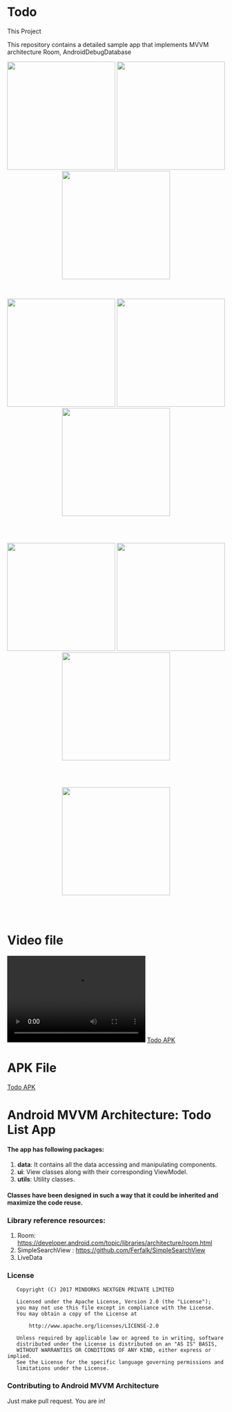 # Todo
This Project 


This repository contains a detailed sample app that implements MVVM architecture Room, AndroidDebugDatabase
<p align="center">
  <img src="media/1.jpg" width="250">
  <img src="media/2.jpg" width="250">
  <img src="media/3.jpg" width="250">
</p>
<br>
<p align="center">
  <img src="media/4.jpg" width="250">
  <img src="media/5.jpg" width="250">
  <img src="media/6.jpg" width="250">
</p>
<br>
<br>

<p align="center">
  <img src="media/7.jpg" width="250">
  <img src="media/8.jpg" width="250">
  <img src="media/9.jpg" width="250">
</p>
<br>
<br>
<p align="center">
  <img src="media/10.jpg" width="250">

</p>
<br>
<br>

# Video file
<video src="media\20200806_112643.mp4" width="320" height="200" controls preload></video>
<a href="media\20200806_112643.mp4">Todo APK </a>

# APK File
<a href="media\myTodo.apk">Todo APK </a>



# Android MVVM Architecture: Todo List App

#### The app has following packages:
1. **data**: It contains all the data accessing and manipulating components.
2. **ui**: View classes along with their corresponding ViewModel.
3. **utils**: Utility classes.

#### Classes have been designed in such a way that it could be inherited and maximize the code reuse.

### Library reference resources:
1. Room: https://developer.android.com/topic/libraries/architecture/room.html
2. SimpleSearchView : https://github.com/Ferfalk/SimpleSearchView
3. LiveData




### License
```
   Copyright (C) 2017 MINDORKS NEXTGEN PRIVATE LIMITED

   Licensed under the Apache License, Version 2.0 (the "License");
   you may not use this file except in compliance with the License.
   You may obtain a copy of the License at

       http://www.apache.org/licenses/LICENSE-2.0

   Unless required by applicable law or agreed to in writing, software
   distributed under the License is distributed on an "AS IS" BASIS,
   WITHOUT WARRANTIES OR CONDITIONS OF ANY KIND, either express or implied.
   See the License for the specific language governing permissions and
   limitations under the License.
```

### Contributing to Android MVVM Architecture
Just make pull request. You are in!

